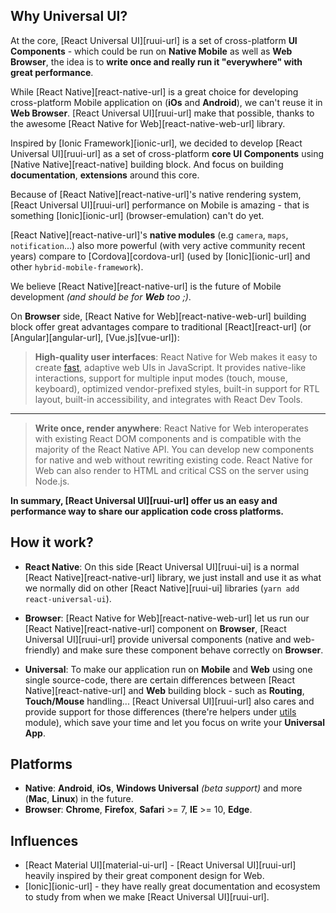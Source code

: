 ## Why Universal UI?
At the core, [React Universal UI][ruui-url] is a set of cross-platform **UI Components** - 
which could be run on **Native Mobile** as well as **Web Browser**,
the idea is to **write once and really run it "everywhere" with great performance**.

While [React Native][react-native-url] is a great choice for developing cross-platform Mobile application 
on (**iOs** and **Android**), we can't reuse it in **Web Browser**. [React Universal UI][ruui-url] make that possible, thanks to the awesome [React Native for Web][react-native-web-url] library.

Inspired by [Ionic Framework][ionic-url], we decided to develop [React Universal UI][ruui-url] as a set of
cross-platform **core UI Components** using [Native Native][react-native] building block.
And focus on building **documentation**, **extensions** around this core.

Because of [React Native][react-native-url]'s native rendering system, [React Universal UI][ruui-url] 
performance on Mobile is amazing - that is something [Ionic][ionic-url] (browser-emulation) can't do yet.
  
[React Native][react-native-url]'s **native modules** (e.g `camera`, `maps`, `notification`...)
also more powerful (with very active community recent years) compare to [Cordova][cordova-url] (used by [Ionic][ionic-url] and other `hybrid-mobile-framework`).   

We believe [React Native][react-native-url] is the future of Mobile development _(and should be for **Web** too ;)_. 

On **Browser** side, [React Native for Web][react-native-web-url] building block offer great advantages compare to traditional [React][react-url] (or [Angular][angular-url], [Vue.js][vue-url]):

>**High-quality user interfaces**: React Native for Web makes it easy to create [fast](https://github.com/necolas/react-native-web/blob/master/packages/benchmarks/README.md),
adaptive web UIs in JavaScript. It provides native-like interactions, support for multiple input modes (touch, mouse, keyboard), optimized vendor-prefixed styles, built-in support for RTL layout, built-in accessibility, and integrates with React Dev Tools.

---

>**Write once, render anywhere**: React Native for Web interoperates with existing React DOM components and is compatible with the majority of the React Native API. You can develop new components for native and web without rewriting existing code. React Native for Web can also render to HTML and critical CSS on the server using Node.js.

**In summary, [React Universal UI][ruui-url] offer us an easy and performance way to share our application code cross platforms.**

## How it work?
- **React Native**: On this side [React Universal UI][ruui-ui] is a normal [React Native][react-native-url] library,
we just install and use it as what we normally did on other [React Native][ruui-ui] libraries (`yarn add react-universal-ui`).

- **Browser**: [React Native for Web][react-native-web-url] let us run our [React Native][react-native-url] component on **Browser**,
[React Universal UI][ruui-url] provide universal components (native and web-friendly) and make sure these component behave correctly on **Browser**.

- **Universal**: To make our application run on **Mobile** and **Web** using one single source-code, 
there are certain differences between [React Native][react-native-url] 
and **Web** building block - such as **Routing**, **Touch/Mouse** handling... [React Universal UI][ruui-url] also cares 
and provide support for those differences (there're helpers under [utils](/docs/utils/context-provider) module), 
which save your time and let you focus on write your **Universal App**.

## Platforms
- **Native**: **Android**, **iOs**, **Windows Universal** _(beta support)_ and more (**Mac**, **Linux**) in the future.
- **Browser**: **Chrome**, **Firefox**, **Safari** >= 7, **IE** >= 10, **Edge**.

## Influences
- [React Material UI][material-ui-url] - [React Universal UI][ruui-url] heavily inspired by their great component design for Web.  
- [Ionic][ionic-url] - they have really great documentation and ecosystem to study from when we make [React Universal UI][ruui-url].